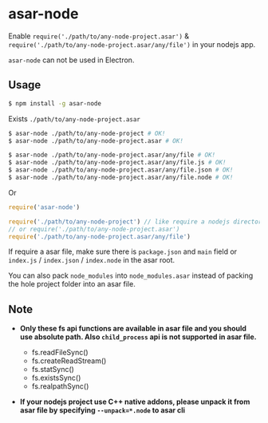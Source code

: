 # asar-node

Enable `require('./path/to/any-node-project.asar')` & `require('./path/to/any-node-project.asar/any/file')` in your nodejs app.

`asar-node` can not be used in Electron.

## Usage

``` bash
$ npm install -g asar-node
```

Exists `./path/to/any-node-project.asar`

``` bash
$ asar-node ./path/to/any-node-project # OK!
$ asar-node ./path/to/any-node-project.asar # OK!

$ asar-node ./path/to/any-node-project.asar/any/file # OK!
$ asar-node ./path/to/any-node-project.asar/any/file.js # OK!
$ asar-node ./path/to/any-node-project.asar/any/file.json # OK!
$ asar-node ./path/to/any-node-project.asar/any/file.node # OK!
```

Or

```js
require('asar-node')

require('./path/to/any-node-project') // like require a nodejs directory
// or require('./path/to/any-node-project.asar')
require('./path/to/any-node-project.asar/any/file')
```

If require a asar file, make sure there is `package.json` and `main` field or `index.js` / `index.json` / `index.node` in the asar root.

You can also pack `node_modules` into `node_modules.asar` instead of packing the hole project folder into an asar file.

## Note

* **Only these fs api functions are available in asar file and you should use absolute path. Also `child_process` api is not supported in asar file.**

  * fs.readFileSync()
  * fs.createReadStream()
  * fs.statSync()
  * fs.existsSync()
  * fs.realpathSync()

* **If your nodejs project use C++ native addons, please unpack it from asar file by specifying `--unpack=*.node` to asar cli**
